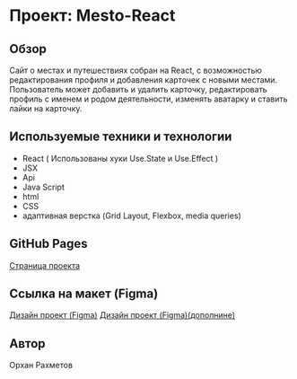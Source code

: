 # Проект: Mesto-React

## Обзор
Сайт о меcтах и путешествиях собран на React, с возможностью редактирования профиля и добавления карточек с новыми местами. Пользователь может добавить и удалить карточку, редактировать профиль с именем и родом деятельности, изменять аватарку и ставить лайки на карточку.

## Используемые техники и технологии
- React ( Использованы хуки Use.State и Use.Effect )
- JSX
- Api
- Java Script
- html
- CSS
- адаптивная верстка (Grid Layout, Flexbox, media queries)

## GitHub Pages
<a href="https://orkhanrakhmetov.github.io/mesto-react/">Страница проекта</a>

## Ссылка на макет (Figma)
<a href="https://www.figma.com/file/kRVLKwYG3d1HGLvh7JFWRT/JavaScript.-Sprint-6?node-id=0%3A1">Дизайн проект (Figma)</a>
<a href="https://www.figma.com/file/PSdQFRHoxXJFs2FH8IXViF/JavaScript.-Sprint-9?node-id=0%3A1">Дизайн проект (Figma)(дополнине)</a>

## Автор
Орхан Рахметов

